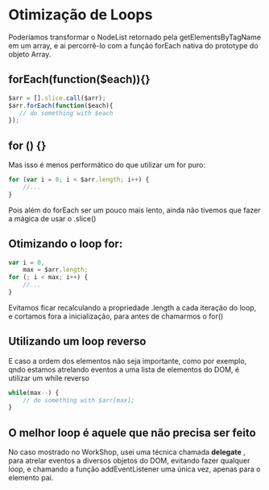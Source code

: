 # Otimização de Loops

Poderíamos transformar o NodeList retornado pela getElementsByTagName em um array, e ai percorrê-lo com a função forEach nativa do prototype do objeto Array.


## forEach(function($each)){}
``` javascript
$arr = [].slice.call($arr);
$arr.forEach(function($each){
   // do something with $each 
});
```

## for () {}
Mas isso é menos performático do que utilizar um for puro:

``` javascript
for (var i = 0; i < $arr.length; i++) {
    //...
}
```

Pois além do forEach ser um pouco mais lento, ainda não tivemos que fazer a mágica de usar o .slice()

## Otimizando o loop for:
``` javascript
var i = 0,
    max = $arr.length;
for (; i < max; i++) {
    //...
}
```
Evitamos ficar recalculando a propriedade .length a cada iteração do loop, e cortamos fora a inicialização, para antes de chamarmos o for()


## Utilizando um loop reverso

E caso a ordem dos elementos não seja importante, como por exemplo, qndo estamos atrelando eventos a uma lista de elementos do DOM, é utilizar um while reverso

``` javascript
while(max--) {
    // do something with $arr[max];
}
```

## O melhor loop é aquele que não precisa ser feito

No caso mostrado no WorkShop, usei uma técnica chamada **delegate** , para atrelar eventos a diversos objetos do DOM, evitando fazer qualquer loop, e chamando a função addEventListener uma única vez, apenas para o elemento pai.



